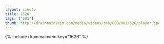 ```yaml
--- 
layout: sieutv
title: 1626
tags: ["001"]
thumb: http://drainmainvein.com/media/videos/tmb/000/001/626/player.jpg
---
```

{% include drainmainvein key="1626" %} 

